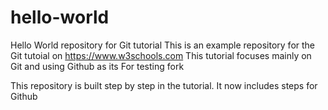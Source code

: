# hello-world
Hello World repository for Git tutorial
This is an example repository for the Git tutoial on https://www.w3schools.com
This tutorial focuses mainly on Git and using Github as its 
For testing fork

This repository is built step by step in the tutorial. 
It now includes steps for Github
